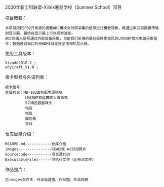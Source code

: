 2020年新工科联盟-Xilinx暑期学校（Summer School）项目


项目概要：

    本项目用ESP32开发板的板载ADC模块对外部采集的信号进行模数转换，再通过串口将数据传输到显示器，最终在显示器上可以观察波形。
    ADC的输入信号通过外部设备采集，目前我们采用的是驻极体麦克风的LM358P放大电路采集信号；数据通过串口利用HDMI线发送至电视机显示屏。

使用工具版本：

    Vivado2018.2 ;
    uPyCraft_V1.0 ; 
    
板卡型号与外设列表：

    板卡型号：
    外设列表：MB-102面包板电源模块
             LM358P双运算放大直插式
             52DB拾音器咪头
             电容
             电阻
             面包板
             导线

仓库目录介绍：

    README.md------------仓库介绍
    images---------------README.md引用照片
    Sourcecode-----------项目源代码
    ExecutableFiles------可执行文件（比特流文件）

作品照片：

    见images文件夹：外设电路图、作品图、作品视频
